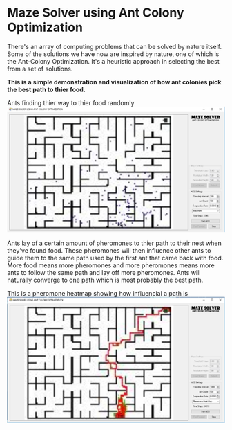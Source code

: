 # Maze Solver using Ant Colony Optimization
There's an array of computing problems that can be solved by nature itself. Some of the solutions we have now are inspired by nature, one of which is the Ant-Colony Optimization. It's a heuristic approach in selecting the best from a set of solutions.

**This is a simple demonstration and visualization of how ant colonies pick the best path to thier food.**

Ants finding thier way to thier food randomly
![](pic2.jpg)

Ants lay of a certain amount of pheromones to thier path to their nest when they've found food. These pheromones will then influence other ants to guide them to the same path used by the first ant that came back with food. More food means more pheromones and more pheromones means more ants to follow the same path and lay off more pheromones. Ants will naturally converge to one path which is most probably the best path.

This is a pheromone heatmap showing how influencial a path is
![](pic1.jpg)
